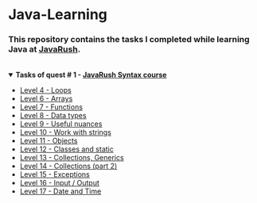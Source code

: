 # <a name="start"></a> Java-Learning

<!-- ## About <a name = "about"></a> -->

### This repository contains the tasks I completed while learning **Java** at [JavaRush](https://javarush.com/).

<br>

<details open="open">
    <summary><b>Tasks of quest # 1 - <a href="https://github.com/mentor-dev/Java-Learning/tree/main/JavaRush_1#start">JavaRush Syntax course</a></b></summary>
    <ul>
        <li><a href="https://github.com/mentor-dev/Java-Learning/tree/main/JavaRush_1/04_Loops#start">Level 4 - Loops</a></li>
        <li><a href="https://github.com/mentor-dev/Java-Learning/tree/main/JavaRush_1/06_Arrays#start">Level 6 - Arrays</a></li>
        <li><a href="https://github.com/mentor-dev/Java-Learning/tree/main/JavaRush_1/07_Functions#start">Level 7 - Functions</a></li>
        <li><a href="https://github.com/mentor-dev/Java-Learning/tree/main/JavaRush_1/08_Data_types#start">Level 8 - Data types</a></li>
        <li><a href="https://github.com/mentor-dev/Java-Learning/tree/main/JavaRush_1/09_Useful_nuances#start">Level 9 - Useful nuances</a></li>
        <li><a href="https://github.com/mentor-dev/Java-Learning/tree/main/JavaRush_1/10_Strings#start">Level 10 - Work with strings</a></li>
        <li><a href="https://github.com/mentor-dev/Java-Learning/tree/main/JavaRush_1/11_Objects#start">Level 11 - Objects</a></li>
        <li><a href="https://github.com/mentor-dev/Java-Learning/tree/main/JavaRush_1/12_Static#start">Level 12 - Classes and static</a></li>
        <li><a href="https://github.com/mentor-dev/Java-Learning/tree/main/JavaRush_1/13_Collections#start">Level 13 - Collections, Generics</a></li>
        <li><a href="https://github.com/mentor-dev/Java-Learning/tree/main/JavaRush_1/14_Collections_2#start">Level 14 - Collections (part 2)</a></li>
        <li><a href="https://github.com/mentor-dev/Java-Learning/tree/main/JavaRush_1/15_Exceptions#start">Level 15 - Exceptions</a></li>
        <li><a href="https://github.com/mentor-dev/Java-Learning/tree/main/JavaRush_1/16_Input_Output#start">Level 16 - Input / Output</a></li>
        <li><a href="https://github.com/mentor-dev/Java-Learning/tree/main/JavaRush_1/17_Date_and_Time">Level 17 - Date and Time</a></li>
    </ul>
</details>
